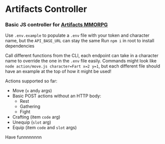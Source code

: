 # Artifacts Controller
### Basic JS controller for [Artifacts MMORPG](https://www.artifactsmmo.com/)

Use `.env.example` to populate a `.env` file with your token and character name, but the `API_BASE_URL` can stay the same
Run `npm i` in root to install dependencies

Call different functions from the CLI, each endpoint can take in a character name to override the one in the `.env` file easily.
Commands might look like `node action/move.js character=Fart x=2 y=1`, but each different file should have an example at the top of how it might be used! 

Actions supported so far:
- Move (`x` and`y` args)
- Basic POST actions without an HTTP body:
  - Rest
  - Gathering
  - Fight
- Crafting (item `code` arg)
- Unequip (`slot` arg)
- Equip (item `code` and `slot` args)

Have funnnnnnnn 
